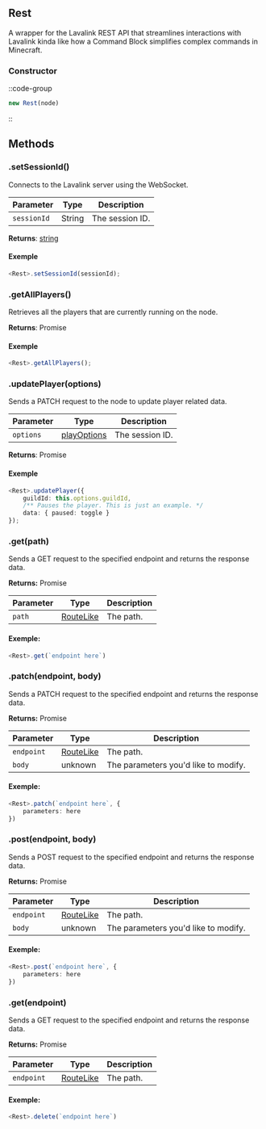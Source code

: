 ## Rest

A wrapper for the Lavalink REST API that streamlines interactions with Lavalink kinda like how a Command Block simplifies complex commands in Minecraft.

### Constructor 
::code-group
```ts 
new Rest(node)
```
::

## Methods
### .setSessionId()
Connects to the Lavalink server using the WebSocket.

| **Parameter**  | **Type**  | **Description**                                |
| ---------------|-----------|------------------------------------------------|
| `sessionId`    |   String  | The session ID.                                |

**Returns**: [string](https://developer.mozilla.org/en-US/docs/Web/JavaScript/Reference/Global_Objects/String)

#### Exemple
```ts
<Rest>.setSessionId(sessionId);
```

### .getAllPlayers()
Retrieves all the players that are currently running on the node.

**Returns**: Promise<unknown>

#### Exemple
```ts
<Rest>.getAllPlayers();
```

### .updatePlayer(options)
Sends a PATCH request to the node to update player related data.

| **Parameter** | **Type**  | **Description**                                |
| --------------|-----------|------------------------------------------------|
| `options`     |  [playOptions](https://github.com/shadowrunners/Automata/blob/main/src/Node/Rest.ts#L119)  | The session ID.                                |

**Returns**: Promise<unknown>

#### Exemple
```ts
<Rest>.updatePlayer({
    guildId: this.options.guildId,
    /** Pauses the player. This is just an example. */
    data: { paused: toggle }
});
```

### .get(path)
Sends a GET request to the specified endpoint and returns the response data.

**Returns:** Promise<unknown>

| **Parameter** | **Type**  | **Description**                                |
| --------------|-----------|------------------------------------------------|
| `path`     |  [RouteLike](https://github.com/shadowrunners/Automata/blob/main/src/Node/Rest.ts#L134)  | The path.                                |

#### Exemple:
```ts
<Rest>.get(`endpoint here`)
```

### .patch(endpoint, body)
Sends a PATCH request to the specified endpoint and returns the response data.

**Returns:** Promise<unknown>

| **Parameter** | **Type**  | **Description**                                |
| --------------|-----------|------------------------------------------------|
| `endpoint`    |  [RouteLike](https://github.com/shadowrunners/Automata/blob/main/src/Node/Rest.ts#L134)  | The path. |
| `body`        | unknown | The parameters you'd like to modify. |

#### Exemple:
```ts
<Rest>.patch(`endpoint here`, {
    parameters: here
})
```

### .post(endpoint, body)
Sends a POST request to the specified endpoint and returns the response data.

**Returns:** Promise<unknown>

| **Parameter** | **Type**  | **Description**                                |
| --------------|-----------|------------------------------------------------|
| `endpoint`    |  [RouteLike](https://github.com/shadowrunners/Automata/blob/main/src/Node/Rest.ts#L134)  | The path. |
| `body`        | unknown | The parameters you'd like to modify. |

#### Exemple:
```ts
<Rest>.post(`endpoint here`, {
    parameters: here
})
```

### .get(endpoint)
Sends a GET request to the specified endpoint and returns the response data.

**Returns:** Promise<unknown>

| **Parameter** | **Type**  | **Description**                                |
| --------------|-----------|------------------------------------------------|
| `endpoint`    |  [RouteLike](https://github.com/shadowrunners/Automata/blob/main/src/Node/Rest.ts#L134)  | The path. |

#### Exemple:
```ts
<Rest>.delete(`endpoint here`)
```
